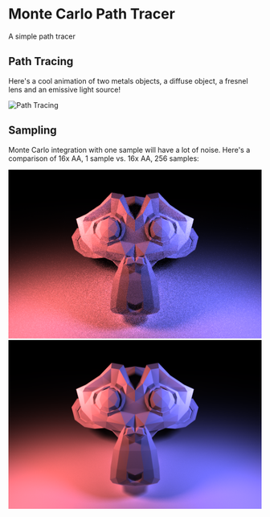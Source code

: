 # Monte Carlo Path Tracer
A simple path tracer


## Path Tracing
Here's a cool animation of two metals objects, a diffuse object, a fresnel lens and an emissive light source!

![Path Tracing](example_pictures/path_rotate.gif)


## Sampling
Monte Carlo integration with one sample will have a lot of noise. Here's a comparison of 16x AA, 1 sample vs. 16x AA, 256 samples:

![1 Sample](example_pictures/256samples.bmp)
![256 Samples](example_pictures/4ksamples.bmp)
